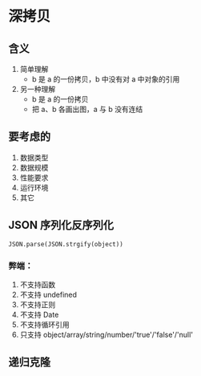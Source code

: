 # 深拷贝
## 含义
1. 简单理解
   - b 是 a 的一份拷贝，b 中没有对 a 中对象的引用
2. 另一种理解
   - b 是 a 的一份拷贝
   - 把 a、b 各画出图，a 与 b 没有连结

## 要考虑的
1. 数据类型
2. 数据规模
3. 性能要求
4. 运行环境
5. 其它

## JSON 序列化反序列化
`JSON.parse(JSON.strgify(object))`
### 弊端：
1. 不支持函数
2. 不支持 undefined
3. 不支持正则
4. 不支持 Date
5. 不支持循环引用
6. 只支持 object/array/string/number/'true'/'false'/'null'

## 递归克隆